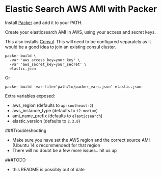 Elastic Search AWS AMI with Packer
=============

Install [Packer](https://www.packer.io/) and add it to your PATH.

Create your elasticsearch AMI in AWS, using your access and secret keys.

This also installs [Consul](https://www.consul.io/). This will need to be configured separately as it would be a good
idea to join an existing consul cluster.

```
packer build \
  -var 'aws_access_key=your_key' \
  -var 'aws_secret_key=your_secret' \
  elastic.json
```

Or

```
packer build -var-file='path/to/packer_vars.json' elastic.json
```

Extra variables exposed:

* aws_region (defaults to `ap-southeast-2`)
* aws_instance_type (defaults to `t2.medium`)
* ami_name_prefix (defaults to `elasticsearch`)
* elastic_version (defaults to `2.3.0`)

###Troubleshooting

* Make sure you have set the AWS region and the correct source AMI (Ubuntu 14.x recommended) for that region
* There will no doubt be a few more issues.. hit us up

###TODO

* this README is possibly out of date

